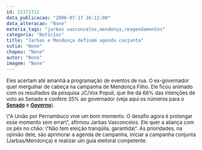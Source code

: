 ```yaml
---
id: 12372312
data_publicacao: "2006-07-17 16:12:00"
data_alteracao: "None"
materia_tags: "jarbas vasconcelos,mendonça,reagendamentos"
categoria: "Notícias"
title: "Jarbas e Mendonça definem agenda conjunta"
sutia: "None"
chapeu: "None"
autor: "None"
imagem: "None"
---
```

<p><FONT size=2></p>
<p><P>Eles acertam até amanhã a programação de eventos de rua. O ex-governador quer mergulhar de cabeça na campanha de Mendonça Filho. Ele ficou animado com os resultados da pesquisa JC/Vox Populi, que lhe dá 66% das intenções de voto ao Senado e confere 35% ao governador (veja aqui<B> </B>os números para o <STRONG><A href=\"https://jc3.uol.com.br/blogs/jc/2006/07/17/index.php#106\">Senado</A></STRONG> e <STRONG><A href=\"https://jc3.uol.com.br/blogs/jc/2006/07/16/index.php#63\">Governo</A></STRONG>). </P></p>
<p><P>\"A União por Pernambuco vive um bom momento. O desafio agora é prolongar esse momento sem errar\", afirmou Jarbas Vasconcelos. Ele quer a aliança com os pés no chão: \"Não tem eleição tranqüila, garantida\". As prioridades, na opinião dele, são aprimorar a agenda de campanha, iniciar a campanha conjunta (Jarbas/Mendonça) e realizar um guia eleitoral competente.</P></FONT> </p>
